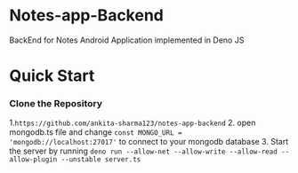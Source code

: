 # Notes-app-Backend
BackEnd for Notes Android Application implemented in Deno JS

# Quick Start

### Clone the Repository
1.`https://github.com/ankita-sharma123/notes-app-backend`
2. open mongodb.ts file and change `const MONGO_URL = 'mongodb://localhost:27017'` to connect to your mongodb database
3. Start the server by running `deno run --allow-net --allow-write --allow-read --allow-plugin --unstable server.ts`
